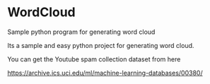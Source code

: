 # WordCloud
Sample python program for generating word cloud

Its a sample and easy python project for generating word cloud.

You can get the Youtube spam collection dataset from here

https://archive.ics.uci.edu/ml/machine-learning-databases/00380/
